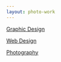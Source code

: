 ```yaml
---
layout: photo-work
---
```

[Graphic Design](graphic-design.html)

[Web Design](web-design.html)

[Photography](photography.html)
